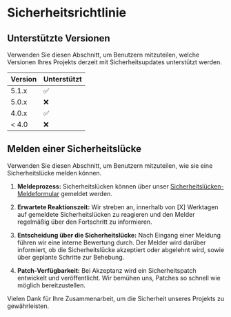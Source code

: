 # Sicherheitsrichtlinie

## Unterstützte Versionen

Verwenden Sie diesen Abschnitt, um Benutzern mitzuteilen, welche Versionen Ihres Projekts derzeit mit Sicherheitsupdates unterstützt werden.

| Version | Unterstützt          |
| ------- | ------------------  |
| 5.1.x   | :white_check_mark:  |
| 5.0.x   | :x:                 |
| 4.0.x   | :white_check_mark:  |
| < 4.0   | :x:                 |

## Melden einer Sicherheitslücke

Verwenden Sie diesen Abschnitt, um Benutzern mitzuteilen, wie sie eine Sicherheitslücke melden können.

1. **Meldeprozess:** Sicherheitslücken können über unser [Sicherheitslücken-Meldeformular](link_zum_formular) gemeldet werden.

2. **Erwartete Reaktionszeit:** Wir streben an, innerhalb von [X] Werktagen auf gemeldete Sicherheitslücken zu reagieren und den Melder regelmäßig über den Fortschritt zu informieren.

3. **Entscheidung über die Sicherheitslücke:** Nach Eingang einer Meldung führen wir eine interne Bewertung durch. Der Melder wird darüber informiert, ob die Sicherheitslücke akzeptiert oder abgelehnt wird, sowie über geplante Schritte zur Behebung.

4. **Patch-Verfügbarkeit:** Bei Akzeptanz wird ein Sicherheitspatch entwickelt und veröffentlicht. Wir bemühen uns, Patches so schnell wie möglich bereitzustellen.

Vielen Dank für Ihre Zusammenarbeit, um die Sicherheit unseres Projekts zu gewährleisten.
